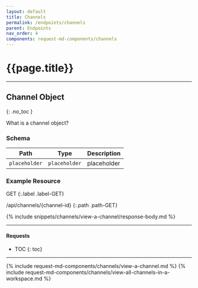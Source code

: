 ```yaml
---
layout: default
title: Channels
permalink: /endpoints/channels
parent: Endpoints
nav_order: 4
components: request-md-components/channels
---
```


# {{page.title}}

---

## Channel Object
{: .no_toc }

What is a channel object?

### Schema

Path | Type | Description
---- | ---- | -----------
`placeholder` | `placeholder` | placeholder

### Example Resource

GET
{:.label .label-GET}

/api/channels/{channel-id}
{:.path .path-GET}

{% include snippets/channels/view-a-channel/response-body.md %}

---

#### Requests

- TOC
{: toc}

---

{% include request-md-components/channels/view-a-channel.md %}
{% include request-md-components/channels/view-all-channels-in-a-workspace.md %}

